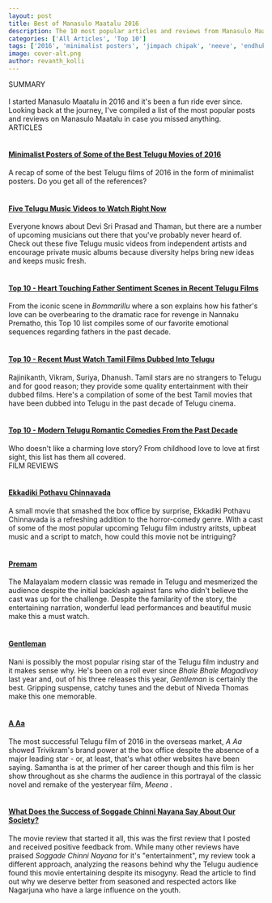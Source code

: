 ```yaml
---
layout: post
title: Best of Manasulo Maatalu 2016
description: The 10 most popular articles and reviews from Manasulo Maatalu in 2016
categories: ['All Articles', 'Top 10']
tags: ['2016', 'minimalist posters', 'jimpach chipak', 'neeve', 'endhuko', 'em mayalo', 'chandamama', "father's day", 'top 10 telugu', 'movie review', 'film review', 'telugu rom-com', 'a aa', 'premam', 'ekkadiki pothavu chinnavada', 'tamil telugu dubbed', 'gentleman', 'soggade']
image: cover-alt.png
author: revanth_kolli
---
```


<div class="block block-dark block-lg block-first">
    <div class="block-title">SUMMARY</div>
    <br>
    I started Manasulo Maatalu in 2016 and it's been a fun ride ever since. Looking back at the journey, I've compiled a list of the most popular posts and reviews on Manasulo Maatalu in case you missed anything.
</div>

<div class="block">
    <div class="block-title">ARTICLES</div>
    <br>
    <a href="{{ site.url }}/Minimalist-Posters-of-Some-of-the-Best-Telugu-Movies-of-2016/"><h4> Minimalist Posters of Some of the Best Telugu Movies of 2016 </h4>
    <div class="img-cover"><div class="img-preview" style="background-image: url('../img/minimalist/Ekkadiki Pothavu Chinnavada.png');"></div></div></a>
    A recap of some of the best Telugu films of 2016 in the form of minimalist posters. Do you get all of the references? 
    <br><br>
    <a href="{{ site.url }}/FIve-Telugu-Music-Videos-to-Watch-Right-Now/"><h4> Five Telugu Music Videos to Watch Right Now </h4>
    <div class="img-cover"><div class="img-preview" style="background-image: url('../img/five_private_music_videos.jpg');"></div></div></a>
    Everyone knows about Devi Sri Prasad and Thaman, but there are a number of upcoming musicians out there that you've probably never heard of. Check out these five Telugu music videos from independent artists and encourage private music albums because diversity helps bring new ideas and keeps music fresh.
    <br><br>
    <a href="{{ site.url }}/Top-10-Heart-Touching-Father-Sentiment-Scenes-in-Recent-Telugu-Films/"><h4> Top 10 - Heart Touching Father Sentiment Scenes in Recent Telugu Films </h4>
    <div class="img-cover"><div class="img-preview" style="background-image: url('../img/nannaku_prematho_poster.jpg');"></div></div></a>
    From the iconic scene in <i>Bommarillu</i> where a son explains how his father's love can be overbearing to the dramatic race for revenge in Nannaku Prematho, this Top 10 list compiles some of our favorite emotional sequences regarding fathers in the past decade.
    <br><br>
    <a href="{{ site.url }}/Top-10-Recent-Must-Watch-Tamil-Films-Dubbed-Into-Telugu/"><h4> Top 10 - Recent Must Watch Tamil Films Dubbed Into Telugu </h4>
    <div class="img-cover"><div class="img-preview" style="background-image: url('../img/top10_tamil_dubbed.jpg');"></div></div></a>
    Rajinikanth, Vikram, Suriya, Dhanush. Tamil stars are no strangers to Telugu and for good reason; they provide some quality entertainment with their dubbed films. Here's a compilation of some of the best Tamil movies that have been dubbed into Telugu in the past decade of Telugu cinema.
    <br><br>
    <a href="{{ site.url }}/Top-10-Modern-Telugu-Romantic-Comedies-From-the-Past-Decade/"><h4> Top 10 - Modern Telugu Romantic Comedies From the Past Decade </h4>
    <div class="img-cover"><div class="img-preview" style="background-image: url('../img/top10_rom_com.jpg');"></div></div></a>
    Who doesn't like a charming love story? From childhood love to love at first sight, this list has them all covered.
    <br>
</div>

<div class="block">
    <div class="block-title">FILM REVIEWS</div>
    <br>
    <a href="{{ site.url }}/Ekkadiki-Pothavu-Chinnavada/"><h4> Ekkadiki Pothavu Chinnavada </h4>
    <div class="img-cover"><div class="img-preview" style="background-image: url('../img/ekkadiki_pothavu_chinnavada_poster.jpg');"></div></div></a>
    A small movie that smashed the box office by surprise, Ekkadiki Pothavu Chinnavada is a refreshing addition to the horror-comedy genre. With a cast of some of the most popular upcoming Telugu film industry aritsts, upbeat music and a script to match, how could this movie not be intriguing? 
    <br><br>
    <a href="{{ site.url }}/Premam/"><h4> Premam </h4>
    <div class="img-cover"><div class="img-preview" style="background-image: url('../img/premam_poster.jpg');"></div></div></a>
    The Malayalam modern classic was remade in Telugu and mesmerized the audience despite the initial backlash against fans who didn't believe the cast was up for the challenge. Despite the familarity of the story, the entertaining narration, wonderful lead performances and beautiful music make this a must watch. 
    <br><br>
    <a href="{{ site.url }}/Gentleman-Suspenseful-Love-Stories/"><h4> Gentleman </h4>
    <div class="img-cover"><div class="img-preview" style="background-image: url('../img/gentleman_poster.jpg');"></div></div></a>
    Nani is possibly the most popular rising star of the Telugu film industry and it makes sense why. He's been on a roll ever since <i>Bhale Bhale Magadivoy</i> last year and, out of his three releases this year, <i>Gentleman</i> is certainly the best. Gripping suspense, catchy tunes and the debut of Niveda Thomas make this one memorable.
    <br><br>
    <a href="{{ site.url }}/A-Aa-Another-Feel-Good-Trivikram-Family-Entertainer/"><h4> A Aa </h4>
    <div class="img-cover"><div class="img-preview" style="background-image: url('../img/a_aa_poster.jpg');"></div></div></a>
    The most successful Telugu film of 2016 in the overseas market, <i> A Aa </i> showed Trivikram's brand power at the box office despite the absence of a major leading star - or, at least, that's what other websites have been saying. Samantha is at the primer of her career though and this film is her show throughout as she charms the audience in this portrayal of the classic novel and remake of the yesteryear film, <i> Meena </i>.
    <br><br>
    <a href="{{ site.url }}/Soggade-Chinni-Nayana-Extended-Film-Review/"><h4> What Does the Success of Soggade Chinni Nayana Say About Our Society? </h4>
    <div class="img-cover"><div class="img-preview" style="background-image: url('../img/soggade_chinni_nayana_poster.jpg');"></div></div></a>
    The movie review that started it all, this was the first review that I posted and received positive feedback from. While many other reviews have praised <i> Soggade Chinni Nayana </i> for it's "entertainment", my review took a different approach, analyzing the reasons behind why the Telugu audience found this movie entertaining despite its misogyny. Read the article to find out why we deserve better from seasoned and respected actors like Nagarjuna who have a large influence on the youth.
    <br>
</div>